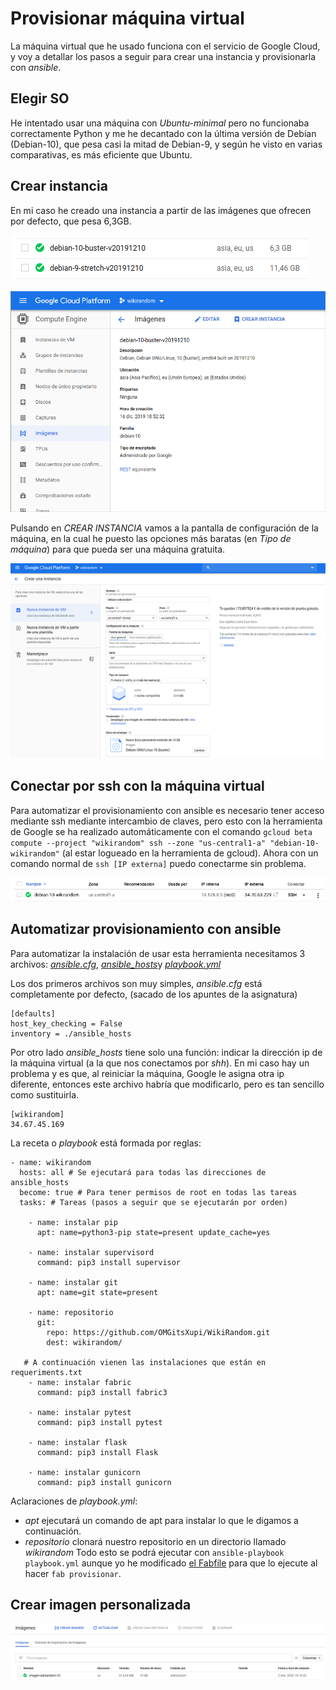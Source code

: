 # Provisionar máquina virtual

La máquina virtual que he usado funciona con el servicio de Google Cloud, y voy a detallar los pasos a seguir para crear una instancia y provisionarla con _ansible_.

## Elegir SO
He intentado usar una máquina con _Ubuntu-minimal_ pero no funcionaba correctamente Python y me he decantado con la última versión de Debian (Debian-10), que pesa casi la mitad de Debian-9, y según he visto en varias comparativas, es más eficiente que Ubuntu.

## Crear instancia
En mi caso he creado una instancia a partir de las imágenes que ofrecen por defecto, que pesa 6,3GB.

![](provisionar-crear2.png)

![](provisionar-crear.png)

Pulsando en _CREAR INSTANCIA_ vamos a la pantalla de configuración de la máquina, en la cual he puesto las opciones más baratas (en _Tipo de máquina_) para que pueda ser una máquina gratuita.

![](provisionar-crear-maquina.png)

## Conectar por ssh con la máquina virtual

Para automatizar el provisionamiento con ansible es necesario tener acceso mediante ssh mediante intercambio de claves, pero esto con la herramienta de Google se ha realizado automáticamente con el comando `gcloud beta compute --project "wikirandom" ssh --zone "us-central1-a" "debian-10-wikirandom"` (al estar logueado en la herramienta de gcloud). Ahora con un comando normal de `ssh [IP externa]` puedo conectarme sin problema.

![](provisionar-ip.png)

## Automatizar provisionamiento con __ansible__

Para automatizar la instalación de  usar esta herramienta necesitamos 3 archivos: [_ansible.cfg_](https://github.com/OMGitsXupi/WikiRandom/blob/master/ansible.cfg), [_ansible_hosts_](https://github.com/OMGitsXupi/WikiRandom/blob/master/ansible_hosts)y [_playbook.yml_](https://github.com/OMGitsXupi/WikiRandom/blob/master/playbook.yml)

Los dos primeros archivos son muy simples, _ansible.cfg_ está completamente por defecto, (sacado de los apuntes de la asignatura)

```
[defaults]
host_key_checking = False
inventory = ./ansible_hosts
```

Por otro lado _ansible_hosts_ tiene solo una función: indicar la dirección ip de la máquina virtual (a la que nos conectamos por _shh_). En mi caso hay un problema y es que, al reiniciar la máquina, Google le asigna otra ip diferente, entonces este archivo habría que modificarlo, pero es tan sencillo como sustituirla.

```
[wikirandom]
34.67.45.169
```

La receta o _playbook_ está formada por reglas:
```
- name: wikirandom
  hosts: all # Se ejecutará para todas las direcciones de ansible_hosts
  become: true # Para tener permisos de root en todas las tareas
  tasks: # Tareas (pasos a seguir que se ejecutarán por orden)

    - name: instalar pip
      apt: name=python3-pip state=present update_cache=yes

    - name: instalar supervisord
      command: pip3 install supervisor

    - name: instalar git
      apt: name=git state=present

    - name: repositorio
      git:
        repo: https://github.com/OMGitsXupi/WikiRandom.git
        dest: wikirandom/

   # A continuación vienen las instalaciones que están en requeriments.txt
    - name: instalar fabric
      command: pip3 install fabric3

    - name: instalar pytest
      command: pip3 install pytest

    - name: instalar flask
      command: pip3 install Flask

    - name: instalar gunicorn
      command: pip3 install gunicorn
```
Aclaraciones de _playbook.yml_:
- _apt_ ejecutará un comando de apt para instalar lo que le digamos a continuación.
- _repositorio_ clonará nuestro repositorio en un directorio llamado _wikirandom_
Todo esto se podrá ejecutar con `ansible-playbook playbook.yml` aunque yo he modificado [el Fabfile](https://github.com/OMGitsXupi/WikiRandom/blob/master/fabfile.py) para que lo ejecute al hacer `fab provisionar`.

## Crear imagen personalizada

![](provisionamiento-imagen.png)
